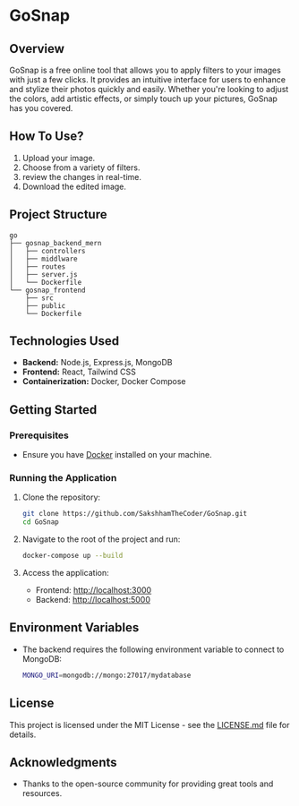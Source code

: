 # GoSnap

## Overview

GoSnap is a free online tool that allows you to apply filters to your images with just a few clicks. It provides an intuitive interface for users to enhance and stylize their photos quickly and easily. Whether you're looking to adjust the colors, add artistic effects, or simply touch up your pictures, GoSnap has you covered.

## How To Use?
1. Upload your image.
2. Choose from a variety of filters.
3. review the changes in real-time.
4. Download the edited image.

## Project Structure

```
go
├── gosnap_backend_mern
│   ├── controllers
│   ├── middlware
│   ├── routes
│   ├── server.js
│   └── Dockerfile
└── gosnap_frontend
    ├── src
    ├── public
    └── Dockerfile
```

## Technologies Used

- **Backend:** Node.js, Express.js, MongoDB
- **Frontend:** React, Tailwind CSS
- **Containerization:** Docker, Docker Compose

## Getting Started

### Prerequisites

- Ensure you have [Docker](https://www.docker.com/products/docker-desktop) installed on your machine.

### Running the Application

1. Clone the repository:

   ```bash
   git clone https://github.com/SakshhamTheCoder/GoSnap.git
   cd GoSnap
   ```

2. Navigate to the root of the project and run:

   ```bash
   docker-compose up --build
   ```

3. Access the application:
   - Frontend: [http://localhost:3000](http://localhost:3000)
   - Backend: [http://localhost:5000](http://localhost:5000)

## Environment Variables

- The backend requires the following environment variable to connect to MongoDB:
  
  ```bash
  MONGO_URI=mongodb://mongo:27017/mydatabase
  ```

## License

This project is licensed under the MIT License - see the [LICENSE.md](LICENSE.md) file for details.

## Acknowledgments

- Thanks to the open-source community for providing great tools and resources.